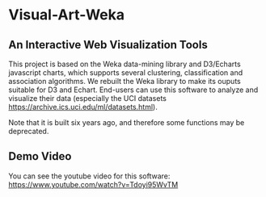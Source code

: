 # Visual-Art-Weka

## An Interactive Web Visualization Tools
This project is based on the Weka data-mining library and D3/Echarts javascript charts, which supports several clustering, classification and association algorithms. We rebuilt the Weka library to make its ouputs suitable for D3 and Echart.
End-users can use this software to analyze and visualize their data (especially the UCI datasets https://archive.ics.uci.edu/ml/datasets.html).

Note that it is built six years ago, and therefore some functions may be deprecated.

## Demo Video
You can see the youtube video for this software:
https://www.youtube.com/watch?v=Tdoyi95WvTM
